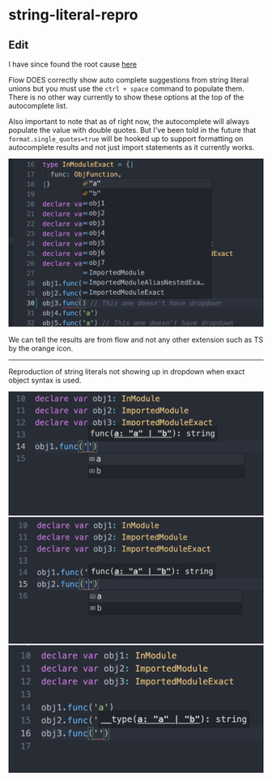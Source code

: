 # string-literal-repro

## Edit

I have since found the root cause [here](https://github.com/facebook/flow/issues/8723)

Flow DOES correctly show auto complete suggestions from string literal unions but you must use the `ctrl + space` command to populate them. There is no other way currently to show these options at the top of the autocomplete list.

Also important to note that as of right now, the autocomplete will always populate the value with double quotes. But I've been told in the future that `format.single_quotes=true` will be hooked up to support formatting on autocomplete results and not just import statements as it currently works.

<img src="images/auto-completes.png" />

We can tell the results are from flow and not any other extension such as TS by the orange icon.

---

Reproduction of string literals not showing up in dropdown when exact object syntax is used.

<img src="images/normal-object.png" />
<img src="images/inexact-object.png" />
<img src="images/exact-object.png" />
